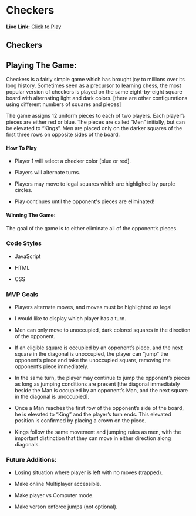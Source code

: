 # Checkers

**Live Link:** [Click to Play](https://timdean27.github.io/Checkers-Just-Checkers-/)

## Checkers
## Playing The Game:
Checkers is a fairly simple game which has brought joy to millions over its long history. 
Sometimes seen as a precursor to learning chess, the most popular version of checkers 
is played on the same eight-by-eight square board with alternating light and dark colors. 
[there are other configurations using different numbers of squares and pieces]

The game assigns 12 uniform pieces to each of two players. 
Each player’s pieces are either red or blue. The pieces are called “Men” initially, 
but can be elevated to “Kings”. Men are placed only on the darker squares of the first three rows on opposite sides of the board. 

#### How To Play
- Player 1 will select a checker color [blue or red].

- Players will alternate turns.

- Players may move to legal squares which are highlighed by purple circles. 

- Play continues until the opponent's pieces are eliminated!


#### Winning The Game:
The goal of the game is to either eliminate all of the opponent’s pieces.

### Code Styles
- JavaScript

- HTML

- CSS


### MVP Goals
- Players alternate moves, and moves must be highlighted as legal

- I would like to display which player has a turn.

- Men can only move to unoccupied, dark colored squares in the direction of the opponent.

- If an eligible square is occupied by an opponent’s piece, and the next square in the diagonal is unoccupied, the player can “jump” the opponent’s piece and take the unoccupied square, removing the opponent’s piece immediately.

- In the same turn, the player may continue to jump the opponent’s pieces as long as jumping conditions are present [the diagonal immediately beside the Man is occupied by an opponent’s Man, and the next square in the diagonal is unoccupied].

- Once a Man reaches the first row of the opponent’s side of the board, he is elevated to “King” and the player’s turn ends. This elevated position is confirmed by placing a crown on the piece.

- Kings follow the same movement and jumping rules as men, with the important distinction that they can move in either direction along diagonals.


### Future Additions:
- Losing situation where player is left with no moves (trapped).

- Make online Multiplayer accessible.

- Make player vs Computer mode.

- Make verson enforce jumps (not optional).
